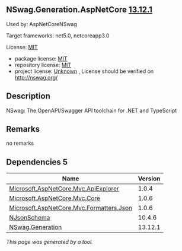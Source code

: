 NSwag.Generation.AspNetCore [13.12.1](https://www.nuget.org/packages/NSwag.Generation.AspNetCore/13.12.1)
--------------------

Used by: AspNetCoreNSwag

Target frameworks: net5.0, netcoreapp3.0

License: [MIT](../../../../licenses/mit) 

- package license: [MIT](https://licenses.nuget.org/MIT) 
- repository license: [MIT](https://github.com/RicoSuter/NSwag.git) 
- project license: [Unknown](http://nswag.org/) , License should be verified on http://nswag.org/

Description
-----------
NSwag: The OpenAPI/Swagger API toolchain for .NET and TypeScript

Remarks
-----------
no remarks


Dependencies 5
-----------

|Name|Version|
|----------|:----|
|[Microsoft.AspNetCore.Mvc.ApiExplorer](../../../../packages/nuget.org/microsoft.aspnetcore.mvc.apiexplorer/1.0.4)|1.0.4|
|[Microsoft.AspNetCore.Mvc.Core](../../../../packages/nuget.org/microsoft.aspnetcore.mvc.core/1.0.6)|1.0.6|
|[Microsoft.AspNetCore.Mvc.Formatters.Json](../../../../packages/nuget.org/microsoft.aspnetcore.mvc.formatters.json/1.0.6)|1.0.6|
|[NJsonSchema](../../../../packages/nuget.org/njsonschema/10.4.6)|10.4.6|
|[NSwag.Generation](../../../../packages/nuget.org/nswag.generation/13.12.1)|13.12.1|

*This page was generated by a tool.*
